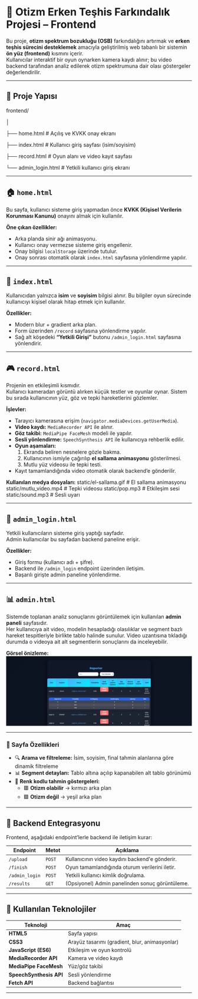 # 🧠 Otizm Erken Teşhis Farkındalık Projesi – Frontend

Bu proje, **otizm spektrum bozukluğu (OSB)** farkındalığını artırmak ve **erken teşhis sürecini desteklemek** amacıyla geliştirilmiş web tabanlı bir sistemin **ön yüz (frontend)** kısmını içerir.  
Kullanıcılar interaktif bir oyun oynarken kamera kaydı alınır; bu video backend tarafından analiz edilerek otizm spektrumuna dair olası göstergeler değerlendirilir.

---

## 📁 Proje Yapısı

frontend/

│

├── home.html # Açılış ve KVKK onay ekranı

├── index.html # Kullanıcı giriş sayfası (isim/soyisim)

├── record.html # Oyun alanı ve video kayıt sayfası

└── admin_login.html # Yetkili kullanıcı giriş ekranı


---

## 🏠 `home.html`
Bu sayfa, kullanıcı sisteme giriş yapmadan önce **KVKK (Kişisel Verilerin Korunması Kanunu)** onayını almak için kullanılır.

**Öne çıkan özellikler:**
- Arka planda sinir ağı animasyonu.  
- Kullanıcı onay vermezse sisteme giriş engellenir.  
- Onay bilgisi `localStorage` üzerinde tutulur.  
- Onay sonrası otomatik olarak `index.html` sayfasına yönlendirme yapılır.

---

## 👤 `index.html`
Kullanıcıdan yalnızca **isim** ve **soyisim** bilgisi alınır. Bu bilgiler oyun sürecinde kullanıcıyı kişisel olarak hitap etmek için kullanılır.

**Özellikler:**
- Modern blur + gradient arka plan.  
- Form üzerinden `/record` sayfasına yönlendirme yapılır.  
- Sağ alt köşedeki **“Yetkili Girişi”** butonu `/admin_login.html` sayfasına yönlendirir.

---

## 🎮 `record.html`
Projenin en etkileşimli kısmıdır.  
Kullanıcı kameradan görüntü alırken küçük testler ve oyunlar oynar. Sistem bu sırada kullanıcının yüz, göz ve tepki hareketlerini gözlemler.

**İşlevler:**
- Tarayıcı kamerasına erişim (`navigator.mediaDevices.getUserMedia`).  
- **Video kaydı:** `MediaRecorder API` ile alınır.  
- **Göz takibi:** `MediaPipe FaceMesh` modeli ile yapılır.  
- **Sesli yönlendirme:** `SpeechSynthesis API` ile kullanıcıya rehberlik edilir.  
- **Oyun aşamaları:**
  1. Ekranda beliren nesnelere gözle bakma.  
  2. Kullanıcının ismiyle çağırılıp **el sallama animasyonu** gösterilmesi.  
  3. Mutlu yüz videosu ile tepki testi.  
- Kayıt tamamlandığında video otomatik olarak backend’e gönderilir.  

**Kullanılan medya dosyaları:**
static/el-sallama.gif # El sallama animasyonu
static/mutlu_video.mp4 # Tepki videosu
static/pop.mp3 # Etkileşim sesi
static/sound.mp3 # Sesli uyarı


---

## 🔐 `admin_login.html`
Yetkili kullanıcıların sisteme giriş yaptığı sayfadır.  
Admin kullanıcılar bu sayfadan backend paneline erişir.

**Özellikler:**
- Giriş formu (kullanıcı adı + şifre).  
- Backend ile `/admin_login` endpoint üzerinden iletişim.  
- Başarılı girişte admin paneline yönlendirme.

---

## 📊 `admin.html`

Sistemde toplanan analiz sonuçlarını görüntülemek için kullanılan **admin paneli** sayfasıdır.  
Her kullanıcıya ait video, modelin hesapladığı olasılıklar ve segment bazlı hareket tespitleriyle birlikte tablo halinde sunulur.
Video uzantısına tıkladığı durumda o videoya ait alt segmentlerin sonuçlarını da inceleyebilir.

**Görsel önizleme:**  
![Admin Panel Tablosu](static/admin_main_table.jpg)

---

### 🔹 Sayfa Özellikleri

- 🔍 **Arama ve filtreleme:** İsim, soyisim, final tahmin alanlarına göre dinamik filtreleme  
- 📊 **Segment detayları:** Tablo altına açılıp kapanabilen alt tablo görünümü  
- 🎨 **Renk kodlu tahmin göstergeleri:**  
  - 🟥 **Otizm olabilir** → kırmızı arka plan  
  - 🟩 **Otizm değil** → yeşil arka plan  

---

## 🔗 Backend Entegrasyonu

Frontend, aşağıdaki endpoint’lerle backend ile iletişim kurar:

| Endpoint | Metot | Açıklama |
|-----------|--------|-----------|
| `/upload` | `POST` | Kullanıcının video kaydını backend'e gönderir. |
| `/finish` | `POST` | Oyun tamamlandığında oturum verilerini iletir. |
| `/admin_login` | `POST` | Yetkili kullanıcı kimlik doğrulama. |
| `/results` | `GET` | (Opsiyonel) Admin panelinden sonuç görüntüleme. |

---

## 🧩 Kullanılan Teknolojiler

| Teknoloji | Amaç |
|------------|-------|
| **HTML5** | Sayfa yapısı |
| **CSS3** | Arayüz tasarımı (gradient, blur, animasyonlar) |
| **JavaScript (ES6)** | Etkileşim ve oyun kontrolü |
| **MediaRecorder API** | Kamera ve video kaydı |
| **MediaPipe FaceMesh** | Yüz/göz takibi |
| **SpeechSynthesis API** | Sesli yönlendirme |
| **Fetch API** | Backend bağlantısı |

---


